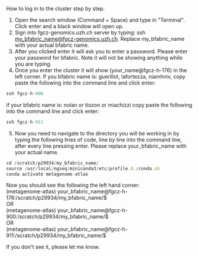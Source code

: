 How to log in to the cluster step by step.

1. Open the search window (Command + Space) and type in "Terminal". Click enter and a black window will open up.
2. Sign into fgcz-genomics.uzh.ch server by typing: ssh my_bfabric_name@fgcz-genomics.uzh.ch. Replace my_bfabric_name with your actual bfabric name.
3. After you clicked enter it will ask you to enter a password. Please enter your password for bfabric. Note it will not be showing anything while you are typing.
4. Once you enter the cluster it will show (your_name@fgcz-h-176) in the left corner.
If you bfabric name is: guerillot, lafortezza, niamhniv, copy paste the following into the command line and click enter:

```js
ssh fgcz-h-900
```

if your bfabric name is: nolan or tiozon or miachizzi copy paste the following into the command line and click enter:

```js
ssh fgcz-h-911
```

5. Now you need to navigate to the directory you will be working in by typing the following lines of code, line by line into the command line, after every line pressing enter. Please replace your_bfabric_name with your actual name.

```js
cd /scratch/p29934/my_bfabric_name/ 
source /usr/local/ngseq/miniconda3/etc/profile.d./conda.sh 
conda activate metagenome-atlas
```

Now you should see the following the left hand corner: \
(metagenome-atlas) your_bfabric_name@fgcz-h-176:/scratch/p29934/my_bfabric_name/$ \
OR \
(metagenome-atlas) your_bfabric_name@fgcz-h-900:/scratch/p29934/my_bfabric_name/$ \
OR \
(metagenome-atlas) your_bfabric_name@fgcz-h-911:/scratch/p29934/my_bfabric_name/$ 

If you don't see it, please let me know.
